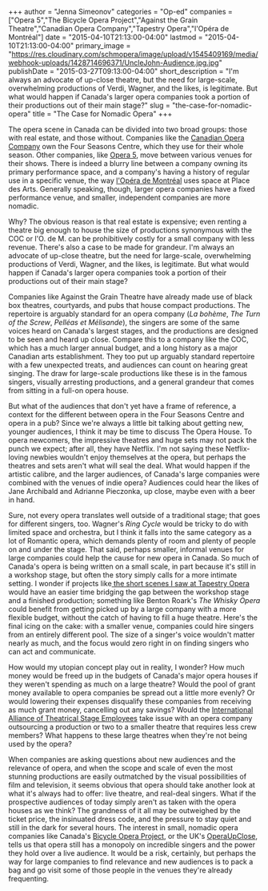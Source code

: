 +++
author = "Jenna Simeonov"
categories = "Op-ed"
companies = ["Opera 5","The Bicycle Opera Project","Against the Grain Theatre","Canadian Opera Company","Tapestry Opera","l'Opéra de Montréal"]
date = "2015-04-10T21:13:00-04:00"
lastmod = "2015-04-10T21:13:00-04:00"
primary_image = "https://res.cloudinary.com/schmopera/image/upload/v1545409169/media/webhook-uploads/1428714696371/UncleJohn-Audience.jpg.jpg"
publishDate = "2015-03-27T09:13:00-04:00"
short_description = "I&#039;m always an advocate of up-close theatre, but the need for large-scale, overwhelming productions of Verdi, Wagner, and the likes, is legitimate. But what would happen if Canada&#039;s larger opera companies took a portion of their productions out of their main stage?"
slug = "the-case-for-nomadic-opera"
title = "The Case for Nomadic Opera"
+++

<p>
	The opera scene in Canada can be divided into two broad groups: those with real estate, and those without. Companies like the <a href="http://www.coc.ca/" target="_blank" data-mce-href="http://www.coc.ca/">Canadian Opera Company</a> own the Four Seasons Centre, which they use for their whole season. Other companies, like <a href="http://www.operafive.com/" target="_blank" data-mce-href="http://www.operafive.com/">Opera 5</a>, move between various venues for their shows. There is indeed a blurry line between a company owning its primary performance space, and a company's having a history of regular use in a specific venue, the way <a href="http://www.operademontreal.com/en" target="_blank" data-mce-href="http://www.operademontreal.com/en">l'Opéra de Montréal</a> uses space at Place des Arts. Generally speaking, though, larger opera companies have a fixed performance venue, and smaller, independent companies are more nomadic.
</p>
<p>
	Why? The obvious reason is that real estate is expensive; even renting a theatre big enough to house the size of productions synonymous with the COC or l'O. de M. can be prohibitively costly for a small company with less revenue. There's also a case to be made for grandeur. I'm always an advocate of up-close theatre, but the need for large-scale, overwhelming productions of Verdi, Wagner, and the likes, is legitimate. But what would happen if Canada's larger opera companies took a portion of their productions out of their main stage?
</p>
<p>
	Companies like Against the Grain Theatre have already made use of black box theatres, courtyards, and pubs that house compact productions. The repertoire is arguably standard for an opera company (<em>La bohème</em>, <em>The Turn of the Screw</em>, <em>Pelléas et Mélisande</em>), the singers are some of the same voices heard on Canada's largest stages, and the productions are designed to be seen and heard up close. Compare this to a company like the COC, which has a much larger annual budget, and a long history as a major Canadian arts establishment. They too put up arguably standard repertoire with a few unexpected treats, and audiences can count on hearing great singing. The draw for large-scale productions like these is in the famous singers, visually arresting productions, and a general grandeur that comes from sitting in a full-on opera house.
</p>
<p>
	But what of the audiences that don't yet have a frame of reference, a context for the different between opera in the Four Seasons Centre and opera in a pub? Since we're always a little bit talking about getting new, younger audiences, I think it may be time to discuss The Opera House. To opera newcomers, the impressive theatres and huge sets may not pack the punch we expect; after all, they have Netflix. I'm not saying these Netflix-loving newbies wouldn't enjoy themselves at the opera, but perhaps the theatres and sets aren't what will seal the deal. What would happen if the artistic calibre, and the larger audiences, of Canada's large companies were combined with the venues of indie opera? Audiences could hear the likes of Jane Archibald and Adrianne Pieczonka, up close, maybe even with a beer in hand.
</p>
<p>
	Sure, not every opera translates well outside of a traditional stage; that goes for different singers, too. Wagner's <em>Ring Cycle</em> would be tricky to do with limited space and orchestra, but I think it falls into the same category as a lot of Romantic opera, which demands plenty of room and plenty of people on and under the stage. That said, perhaps smaller, informal venues for large companies could help the cause for new opera in Canada. So much of Canada's opera is being written on a small scale, in part because it's still in a workshop stage, but often the story simply calls for a more intimate setting. I wonder if projects like<a href="http://schmopera.com/in-review-tapestry-briefs-booster-shots/" target="_blank" data-mce-href="/in-review-tapestry-briefs-booster-shots/"> the short scenes I saw at Tapestry Opera</a> would have an easier time bridging the gap between the workshop stage and a finished production; something like Benton Roark's <em>The Whisky Opera</em> could benefit from getting picked up by a large company with a more flexible budget, without the catch of having to fill a huge theatre. Here's the final icing on the cake: with a smaller venue, companies could hire singers from an entirely different pool. The size of a singer's voice wouldn't matter nearly as much, and the focus would zero right in on finding singers who can act and communicate.
</p>
<p>
	How would my utopian concept play out in reality, I wonder? How much money would be freed up in the budgets of Canada's major opera houses if they weren't spending as much on a large theatre? Would the pool of grant money available to opera companies be spread out a little more evenly? Or would lowering their expenses disqualify these companies from receiving as much grant money, cancelling out any savings? Would the <a href="http://www.iatse58.org/" target="_blank" data-mce-href="http://www.iatse58.org/">International Alliance of Theatrical Stage Employees</a> take issue with an opera company outsourcing a production or two to a smaller theatre that requires less crew members? What happens to these large theatres when they're not being used by the opera?
</p>
<p>
	When companies are asking questions about new audiences and the relevance of opera, and when the scope and scale of even the most stunning productions are easily outmatched by the visual possibilities of film and television, it seems obvious that opera should take another look at what it's always had to offer: live theatre, and real-deal singers. What if the prospective audiences of today simply aren't as taken with the opera houses as we think? The grandness of it all may be outweighed by the ticket price, the insinuated dress code, and the pressure to stay quiet and still in the dark for several hours. The interest in small, nomadic opera companies like Canada's <a href="http://bicycleopera.com/" target="_blank" data-mce-href="http://bicycleopera.com/">Bicycle Opera Project</a>, or the UK's <a href="http://www.operaupclose.com/" target="_blank" data-mce-href="http://www.operaupclose.com/">OperaUpClose</a>, tells us that opera still has a monopoly on incredible singers and the power they hold over a live audience. It would be a risk, certainly, but perhaps the way for large companies to find relevance and new audiences is to pack a bag and go visit some of those people in the venues they're already frequenting.
</p>
